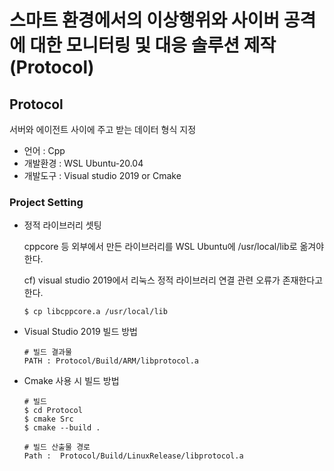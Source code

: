 # 스마트 환경에서의 이상행위와 사이버 공격에 대한 모니터링 및 대응 솔루션 제작 (Protocol)

## Protocol 
서버와 에이전트 사이에 주고 받는 데이터 형식 지정
- 언어 : Cpp
- 개발환경 : WSL Ubuntu-20.04
- 개발도구 : Visual studio 2019 or Cmake

### Project Setting
- 정적 라이브러리 셋팅
    
  cppcore 등 외부에서 만든 라이브러리를 WSL Ubuntu에 /usr/local/lib로 옮겨야한다.

  cf) visual studio 2019에서 리눅스 정적 라이브러리 연결 관련 오류가 존재한다고 한다.
    ```
    $ cp libcppcore.a /usr/local/lib
    ```

- Visual Studio 2019 빌드 방법
    ```
    # 빌드 결과물
    PATH : Protocol/Build/ARM/libprotocol.a

- Cmake 사용 시 빌드 방법
    ```
    # 빌드
    $ cd Protocol
    $ cmake Src
    $ cmake --build .

    # 빌드 산출물 경로
    Path :  Protocol/Build/LinuxRelease/libprotocol.a
    ```

